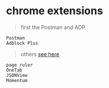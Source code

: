 # chrome extensions

> first the Postman and ADP
```
Postman
Adblock Plus

```

> others <a href="https://mp.weixin.qq.com/s?__biz=MzA4NTQwNDcyMA%3D%3D&mid=402064553&idx=1&sn=4bc95ed03916f87cc8dfd17baed54f24" target="_blank">see here</a>
```
page ruler
OneTab
JSONView
Momentum
```